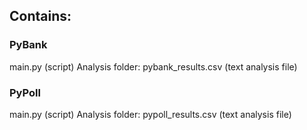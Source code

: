 ## Contains:

### PyBank
main.py (script)
Analysis folder:
    pybank_results.csv (text analysis file)

### PyPoll
main.py (script)
Analysis folder:
    pypoll_results.csv (text analysis file)

